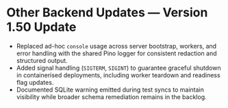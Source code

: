 # Other Backend Updates — Version 1.50 Update

- Replaced ad-hoc `console` usage across server bootstrap, workers, and error handling with the shared Pino logger for consistent redaction and structured output.
- Added signal handling (`SIGTERM`, `SIGINT`) to guarantee graceful shutdown in containerised deployments, including worker teardown and readiness flag updates.
- Documented SQLite warning emitted during test syncs to maintain visibility while broader schema remediation remains in the backlog.
